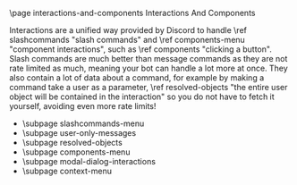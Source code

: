 \page interactions-and-components Interactions And Components

Interactions are a unified way provided by Discord to handle \ref slashcommands "slash commands" and \ref components-menu "component interactions", such as \ref components "clicking a button". Slash commands are much better than message commands as they are not rate limited as much, meaning your bot can handle a lot more at once. They also contain a lot of data about a command, for example by making a command take a user as a parameter, \ref resolved-objects "the entire user object will be contained in the interaction" so you do not have to fetch it yourself, avoiding even more rate limits!

* \subpage slashcommands-menu
* \subpage user-only-messages
* \subpage resolved-objects
* \subpage components-menu
* \subpage modal-dialog-interactions
* \subpage context-menu
